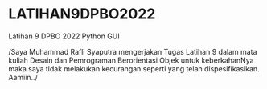# LATIHAN9DPBO2022
Latihan 9 DPBO 2022 Python GUI


/Saya Muhammad Rafli Syaputra mengerjakan Tugas Latihan 9 dalam mata kuliah Desain dan Pemrograman Berorientasi Objek untuk keberkahanNya maka saya tidak melakukan kecurangan seperti yang telah dispesifikasikan. Aamiin../
